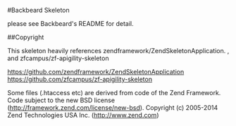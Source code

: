 #Backbeard Skeleton

please see Backbeard's README for detail.

##Copyright

This skeleton heavily references zendframework/ZendSkeletonApplication.
, and zfcampus/zf-apigility-skeleton

https://github.com/zendframework/ZendSkeletonApplication
https://github.com/zfcampus/zf-apigility-skeleton

Some files (.htaccess etc) are derived from code of the Zend Framework.
Code subject to the new BSD license (http://framework.zend.com/license/new-bsd).
Copyright (c) 2005-2014 Zend Technologies USA Inc. (http://www.zend.com)
